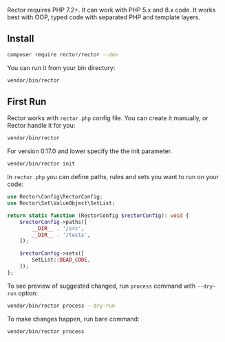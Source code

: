 Rector requires PHP 7.2+. It can work with PHP 5.x and 8.x code.
It works best with OOP, typed code with separated PHP and template layers.

## Install

```bash
composer require rector/rector --dev
```

You can run it from your bin directory:

```bash
vendor/bin/rector
```

## First Run

Rector works with `rector.php` config file. You can create it manually, or Rector handle it for you:

```bash
vendor/bin/rector
```

For version 0.17.0 and lower specify the the init parameter.

```bash
vendor/bin/rector init
```

In `rector.php` you can define paths, rules and sets you want to run on your code:

```php
use Rector\Config\RectorConfig;
use Rector\Set\ValueObject\SetList;

return static function (RectorConfig $rectorConfig): void {
    $rectorConfig->paths([
        __DIR__ . '/src',
        __DIR__ . '/tests',
    ]);

    $rectorConfig->sets([
        SetList::DEAD_CODE,
    ]);
};
```

To see preview of suggested changed, run `process` command with `--dry-run` option:

```bash
vendor/bin/rector process --dry-run
```

To make changes happen, run bare command:

```bash
vendor/bin/rector process
```
